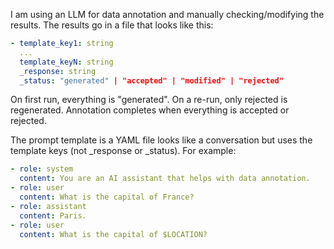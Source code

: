 I am using an LLM for data annotation and manually checking/modifying the
results. The results go in a file that looks like this:

```yaml
- template_key1: string
  ...
  template_keyN: string
  _response: string
  _status: "generated" | "accepted" | "modified" | "rejected"
```

On first run, everything is "generated". On a re-run, only rejected is
regenerated. Annotation completes when everything is accepted or rejected.

The prompt template is a YAML file looks like a conversation but uses the
template keys (not _response or _status). For example:

```yaml
- role: system
  content: You are an AI assistant that helps with data annotation.
- role: user
  content: What is the capital of France?
- role: assistant
  content: Paris.
- role: user
  content: What is the capital of $LOCATION?
```